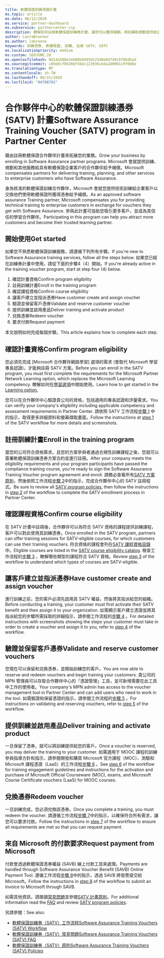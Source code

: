 ```yaml
---
title: 軟體保證訓練憑證計畫
ms.topic: article
ms.date: 06/12/2020
ms.service: partner-dashboard
ms.subservice: partnercenter-csp
description: 瞭解如何註冊軟體保證訓練券計畫，讓您可以獲得報酬，將訓練和規劃提供給企業客戶。
author: LauraBrenner
ms.author: labrenne
keywords: 訓練憑券, 軟體保證, 訓練, 註冊 SATV, SATV
ms.localizationpriority: medium
ms.custom: SEOJUNE.20
ms.openlocfilehash: 0d14a588e24488b4d45b52540e8d749cbf8bdbad
ms.sourcegitcommit: c89ddcf8b366f56dc123936cbda2d0001c9f0d8e
ms.translationtype: MT
ms.contentlocale: zh-TW
ms.lasthandoff: 06/15/2020
ms.locfileid: "84788792"
---
```

# <a name="software-assurance-training-voucher-satv-program-in-partner-center"></a><span data-ttu-id="45ae4-104">合作夥伴中心的軟體保證訓練憑券 (SATV) 計畫</span><span class="sxs-lookup"><span data-stu-id="45ae4-104">Software Assurance Training Voucher (SATV) program in Partner Center</span></span>

<span data-ttu-id="45ae4-105">藉由註冊軟體保證合作夥伴計畫來拓展您的業務。</span><span class="sxs-lookup"><span data-stu-id="45ae4-105">Grow your business by enrolling in Software Assurance partner programs.</span></span> <span data-ttu-id="45ae4-106">Microsoft 會就提供訓練、規劃和其他服務給具有軟體保證企業客戶的合作夥伴給予補償。</span><span class="sxs-lookup"><span data-stu-id="45ae4-106">Microsoft compensates partners for delivering training, planning, and other services to enterprise customers who have Software Assurance.</span></span>

<span data-ttu-id="45ae4-107">身為核准的軟體保證訓練合作夥伴，Microsoft 會就您提供技術訓練給企業客戶以交換他們使用軟體保證所獲得憑券給予補償。</span><span class="sxs-lookup"><span data-stu-id="45ae4-107">As an approved software assurance Training partner, Microsoft compensates you for providing technical training to enterprise customers in exchange for vouchers they get with Software Assurance.</span></span> <span data-ttu-id="45ae4-108">參與此計畫可協助您吸引更多客戶，並成為其信任的學習合作夥伴。</span><span class="sxs-lookup"><span data-stu-id="45ae4-108">Participating in this program can help you attract more customers and become their trusted learning partner.</span></span>

## <a name="get-started"></a><span data-ttu-id="45ae4-109">開始使用</span><span class="sxs-lookup"><span data-stu-id="45ae4-109">Get started</span></span>

<span data-ttu-id="45ae4-110">如果您不熟悉軟體保證訓練服務，請遵循下列所有步驟。</span><span class="sxs-lookup"><span data-stu-id="45ae4-110">If you're new to Software Assurance training services, follow all the steps below.</span></span> <span data-ttu-id="45ae4-111">如果您已經在訓練券計畫中使用，請從下面的步驟4（4）開始。</span><span class="sxs-lookup"><span data-stu-id="45ae4-111">If you're already active in the training voucher program, start at step four (4) below.</span></span> 

1. <span data-ttu-id="45ae4-112">確認計畫資格</span><span class="sxs-lookup"><span data-stu-id="45ae4-112">Confirm program eligibility</span></span>
2. <span data-ttu-id="45ae4-113">註冊訓練計畫</span><span class="sxs-lookup"><span data-stu-id="45ae4-113">Enroll in the training program</span></span>
3. <span data-ttu-id="45ae4-114">確認課程資格</span><span class="sxs-lookup"><span data-stu-id="45ae4-114">Confirm course eligibility</span></span>
4. <span data-ttu-id="45ae4-115">讓客戶建立並指派憑券</span><span class="sxs-lookup"><span data-stu-id="45ae4-115">Have customer create and assign voucher</span></span>
5. <span data-ttu-id="45ae4-116">驗證並保留客戶憑券</span><span class="sxs-lookup"><span data-stu-id="45ae4-116">Validate and reserve customer voucher</span></span>
6. <span data-ttu-id="45ae4-117">提供訓練並啟用產品</span><span class="sxs-lookup"><span data-stu-id="45ae4-117">Deliver training and activate product</span></span>
7. <span data-ttu-id="45ae4-118">兌換憑券</span><span class="sxs-lookup"><span data-stu-id="45ae4-118">Redeem voucher</span></span>
8. <span data-ttu-id="45ae4-119">要求付款</span><span class="sxs-lookup"><span data-stu-id="45ae4-119">Request payment</span></span>

<span data-ttu-id="45ae4-120">本文說明如何完成每個步驟。</span><span class="sxs-lookup"><span data-stu-id="45ae4-120">This article explains how to complete each step.</span></span>

## <a name="confirm-program-eligibility"></a><span data-ttu-id="45ae4-121">確認計畫資格</span><span class="sxs-lookup"><span data-stu-id="45ae4-121">Confirm program eligibility</span></span>

<span data-ttu-id="45ae4-122">您必須先完成 [Microsoft 合作夥伴網路學習] 選項的需求 (會取代 Microsoft 學習專長認證)，才能夠註冊 SATV 方案。</span><span class="sxs-lookup"><span data-stu-id="45ae4-122">Before you can enroll in the SATV program, you must first complete the requirements for the Microsoft Partner Network Learning option, which replaces the Microsoft Learning competency.</span></span> <span data-ttu-id="45ae4-123">瞭解如何在[學習選項](https://partner.microsoft.com/membership/learning-partners)中開始使用。</span><span class="sxs-lookup"><span data-stu-id="45ae4-123">Learn how to get started in the [Learning option.](https://partner.microsoft.com/membership/learning-partners)</span></span>

<span data-ttu-id="45ae4-124">您可以在合作夥伴中心驗證貴公司的資格，包括適用的專長認證和評量需求。</span><span class="sxs-lookup"><span data-stu-id="45ae4-124">You can verify your company's eligibility including applicable competency and assessment requirements in Partner Center.</span></span> <span data-ttu-id="45ae4-125">請依照 SATV 工作流程[步驟 1](https://query.prod.cms.rt.microsoft.com/cms/api/am/binary/RE4s3bB) 中的指示，取得更多詳細資料和螢幕擷取畫面。</span><span class="sxs-lookup"><span data-stu-id="45ae4-125">Follow the instructions at [step 1](https://query.prod.cms.rt.microsoft.com/cms/api/am/binary/RE4s3bB) of the SATV workflow for more details and screenshots.</span></span>

## <a name="enroll-in-the-training-program"></a><span data-ttu-id="45ae4-126">註冊訓練計畫</span><span class="sxs-lookup"><span data-stu-id="45ae4-126">Enroll in the training program</span></span>

<span data-ttu-id="45ae4-127">當您的公司符合資格需求，且您的方案參與者通過合規性訓練課程之後，您就可以簽署軟體保證訓練憑券方案合約並進行註冊。</span><span class="sxs-lookup"><span data-stu-id="45ae4-127">After your company meets the eligibility requirements and your program participants have passed the compliance training course, you're ready to sign the Software Assurance Training Voucher program agreement and enroll.</span></span> <span data-ttu-id="45ae4-128">請務必查看所有[SATV 方案原則](https://query.prod.cms.rt.microsoft.com/cms/api/am/binary/RE3koEP)，然後依照工作流程[步驟 2](https://query.prod.cms.rt.microsoft.com/cms/api/am/binary/RE4s3bB)中的指示，完成合作夥伴中心的 SATV 註冊程式。</span><span class="sxs-lookup"><span data-stu-id="45ae4-128">Be sure to review all [SATV program policies](https://query.prod.cms.rt.microsoft.com/cms/api/am/binary/RE3koEP), then follow the instructions in [step 2](https://query.prod.cms.rt.microsoft.com/cms/api/am/binary/RE4s3bB) of the workflow to complete the SATV enrollment process in Partner Center.</span></span>


## <a name="confirm-course-eligibility"></a><span data-ttu-id="45ae4-129">確認課程資格</span><span class="sxs-lookup"><span data-stu-id="45ae4-129">Confirm course eligibility</span></span>
<span data-ttu-id="45ae4-130">在 SATV 計畫中註冊後，合作夥伴可以為符合 SATV 資格的課程提供訓練課程，客戶可以對此使用其訓練憑券。</span><span class="sxs-lookup"><span data-stu-id="45ae4-130">Once enrolled in the SATV program, partners can offer training sessions for SATV-eligible courses, for which customers can use their training vouchers.</span></span> <span data-ttu-id="45ae4-131">符合資格的課程會列在[SATV 課程資格目錄](https://savl-catalog.microsoft.com/)中。</span><span class="sxs-lookup"><span data-stu-id="45ae4-131">Eligible courses are listed in the [SATV course eligibility catalog](https://savl-catalog.microsoft.com/).</span></span> <span data-ttu-id="45ae4-132">檢查工作流程的[步驟 3](https://query.prod.cms.rt.microsoft.com/cms/api/am/binary/RE4s3bB) ，瞭解哪些類型的課程符合 SATV 資格。</span><span class="sxs-lookup"><span data-stu-id="45ae4-132">Review [step 3](https://query.prod.cms.rt.microsoft.com/cms/api/am/binary/RE4s3bB) of the workflow to understand which types of courses are SATV-eligible.</span></span>

## <a name="have-customer-create-and-assign-voucher"></a><span data-ttu-id="45ae4-133">讓客戶建立並指派憑券</span><span class="sxs-lookup"><span data-stu-id="45ae4-133">Have customer create and assign voucher</span></span>

<span data-ttu-id="45ae4-134">進行訓練之前，您的客戶必須先啟用其 SATV 權益，然後將其指派給您的組織。</span><span class="sxs-lookup"><span data-stu-id="45ae4-134">Before conducting a training, your customer must first activate their SATV benefit and then assign it to your organization.</span></span> <span data-ttu-id="45ae4-135">如需顯示客戶建立憑證並將其指派給您的步驟所需採取的詳細指示，請參閱工作流程的[步驟 4](https://query.prod.cms.rt.microsoft.com/cms/api/am/binary/RE4s3bB) 。</span><span class="sxs-lookup"><span data-stu-id="45ae4-135">For detailed instructions with screenshots showing the steps your customer must take in order to create a voucher and assign it to you, refer to [step 4](https://query.prod.cms.rt.microsoft.com/cms/api/am/binary/RE4s3bB) of the workflow.</span></span>

## <a name="validate-and-reserve-customer-vouchers"></a><span data-ttu-id="45ae4-136">驗證並保留客戶憑券</span><span class="sxs-lookup"><span data-stu-id="45ae4-136">Validate and reserve customer vouchers</span></span>

<span data-ttu-id="45ae4-137">您現在可以保留和兌換憑券，並開始訓練您的客戶。</span><span class="sxs-lookup"><span data-stu-id="45ae4-137">You are now able to reserve and redeem vouchers and begin training your customers.</span></span> <span data-ttu-id="45ae4-138">貴公司的 MPN 管理員可以存取合作夥伴中心的「憑證管理」工具，並可新增需要在此工具中工作的使用者。</span><span class="sxs-lookup"><span data-stu-id="45ae4-138">Your company's MPN admin has access to the voucher management tool in Partner Center and can add users who need to work in the tool.</span></span> <span data-ttu-id="45ae4-139">如需驗證和保留憑證的指示，請參閱工作流程的[步驟 5](https://query.prod.cms.rt.microsoft.com/cms/api/am/binary/RE4s3bB) 。</span><span class="sxs-lookup"><span data-stu-id="45ae4-139">For instructions on validating and reserving vouchers, refer to [step 5](https://query.prod.cms.rt.microsoft.com/cms/api/am/binary/RE4s3bB) of the workflow.</span></span>

## <a name="deliver-training-and-activate-product"></a><span data-ttu-id="45ae4-140">提供訓練並啟用產品</span><span class="sxs-lookup"><span data-stu-id="45ae4-140">Deliver training and activate product</span></span>

<span data-ttu-id="45ae4-141">一旦保留了憑券，就可以將訓練提供給您的客戶。</span><span class="sxs-lookup"><span data-stu-id="45ae4-141">Once a voucher is reserved, you may deliver the training to your customer.</span></span> <span data-ttu-id="45ae4-142">如需適用于 MOOC 課程的訓練參與指導方針和指示，請參閱開發和購買 Microsoft 官方課程（MOC）、測驗和 Microsoft 課程憑證（LaaS）的工作流程[步驟 6](https://query.prod.cms.rt.microsoft.com/cms/api/am/binary/RE4s3bB) 。</span><span class="sxs-lookup"><span data-stu-id="45ae4-142">See [step 6](https://query.prod.cms.rt.microsoft.com/cms/api/am/binary/RE4s3bB) of the workflow for training engagement guidelines and instructions for the activation and purchase of Microsoft Official Courseware (MOC), exams, and Microsoft Course Certificate vouchers (LaaS) for MOOC courses.</span></span>

## <a name="redeem-voucher"></a><span data-ttu-id="45ae4-143">兌換憑券</span><span class="sxs-lookup"><span data-stu-id="45ae4-143">Redeem voucher</span></span>

<span data-ttu-id="45ae4-144">一旦訓練完成，您必須兌換該憑券。</span><span class="sxs-lookup"><span data-stu-id="45ae4-144">Once you complete a training, you must redeem the voucher.</span></span> <span data-ttu-id="45ae4-145">請遵循工作流程[步驟 7](https://query.prod.cms.rt.microsoft.com/cms/api/am/binary/RE4s3bB)中的指示，以確保符合所有需求，讓您可以要求付款。</span><span class="sxs-lookup"><span data-stu-id="45ae4-145">Follow the instructions in [step 7](https://query.prod.cms.rt.microsoft.com/cms/api/am/binary/RE4s3bB) of the workflow to ensure all requirements are met so that you can request payment.</span></span> 


## <a name="request-payment-from-microsoft"></a><span data-ttu-id="45ae4-146">來自 Microsoft 的付款要求</span><span class="sxs-lookup"><span data-stu-id="45ae4-146">Request payment from Microsoft</span></span>

<span data-ttu-id="45ae4-147">付款會透過軟體保證憑券權益 (SAVB) 線上付款工具來處理。</span><span class="sxs-lookup"><span data-stu-id="45ae4-147">Payments are handled through Software Assurance Voucher Benefit (SAVB) Online Payment Tool.</span></span> <span data-ttu-id="45ae4-148">遵循工作流程[步驟 8](https://query.prod.cms.rt.microsoft.com/cms/api/am/binary/RE4s3bB)中的指示，透過 SAVB 將發票提交給 Microsoft。</span><span class="sxs-lookup"><span data-stu-id="45ae4-148">Follow the instructions in [step 8](https://query.prod.cms.rt.microsoft.com/cms/api/am/binary/RE4s3bB) of the workflow to submit an invoice to Microsoft through SAVB.</span></span> 

<span data-ttu-id="45ae4-149">如需其他資訊，請閱讀[常見問題](https://query.prod.cms.rt.microsoft.com/cms/api/am/binary/RE3kz5o)並參閱[SATV 計畫原則](https://query.prod.cms.rt.microsoft.com/cms/api/am/binary/RE3koEP)。</span><span class="sxs-lookup"><span data-stu-id="45ae4-149">For additional information read the [FAQ](https://query.prod.cms.rt.microsoft.com/cms/api/am/binary/RE3kz5o) and review [SATV program policies](https://query.prod.cms.rt.microsoft.com/cms/api/am/binary/RE3koEP).</span></span>

<span data-ttu-id="45ae4-150">另請參閱：</span><span class="sxs-lookup"><span data-stu-id="45ae4-150">See also:</span></span>

- [<span data-ttu-id="45ae4-151">軟體保證訓練券（SATV）工作流程</span><span class="sxs-lookup"><span data-stu-id="45ae4-151">Software Assurance Training Vouchers (SATV) Workflow</span></span>](https://query.prod.cms.rt.microsoft.com/cms/api/am/binary/RE4s3bB)
- [<span data-ttu-id="45ae4-152">軟體保證訓練券（SATV）常見問題</span><span class="sxs-lookup"><span data-stu-id="45ae4-152">Software Assurance Training Vouchers (SATV) FAQ</span></span>](https://query.prod.cms.rt.microsoft.com/cms/api/am/binary/RE3kz5o)
- [<span data-ttu-id="45ae4-153">軟體保證訓練券（SATV）原則</span><span class="sxs-lookup"><span data-stu-id="45ae4-153">Software Assurance Training Vouchers (SATV) Policies</span></span>](https://query.prod.cms.rt.microsoft.com/cms/api/am/binary/RE3koEP)
